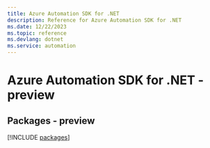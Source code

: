 ```yaml
---
title: Azure Automation SDK for .NET
description: Reference for Azure Automation SDK for .NET
ms.date: 12/22/2023
ms.topic: reference
ms.devlang: dotnet
ms.service: automation
---
```

# Azure Automation SDK for .NET - preview
## Packages - preview
[!INCLUDE [packages](automation-index.md)]